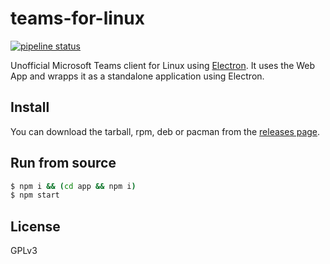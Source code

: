# teams-for-linux

[![pipeline status](https://gitlab.com/ivelkov/teams-for-linux/badges/master/pipeline.svg)](https://gitlab.com/ivelkov/teams-for-linux/pipelines)

Unofficial Microsoft Teams client for Linux using [Electron](http://electron.atom.io/).
It uses the Web App and wrapps it as a standalone application using Electron.

## Install

You can download the tarball, rpm, deb or pacman from the [releases page](https://github.com/ivelkov/teams-for-linux/releases).

## Run from source

```bash
$ npm i && (cd app && npm i)
$ npm start
```

## License

GPLv3
